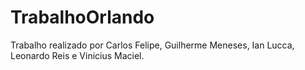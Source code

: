 # TrabalhoOrlando
Trabalho realizado por Carlos Felipe, Guilherme Meneses, Ian Lucca, Leonardo Reis e Vinicius Maciel.
